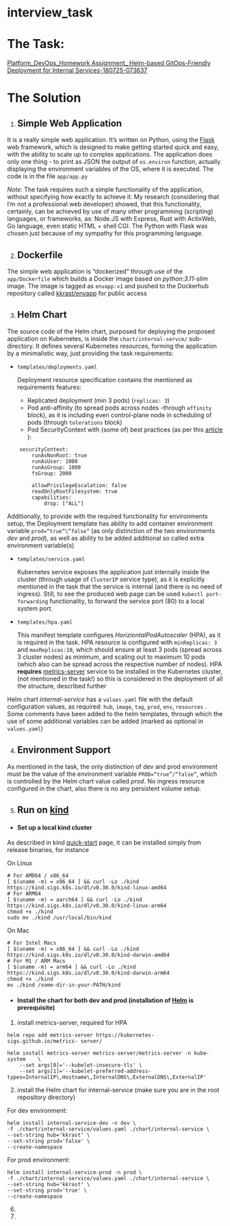 # interview_task


# The Task:
[Platform_DevOps_Homework Assignment_ Helm-based GitOps-Friendly Deployment for Internal Services-180725-073637](https://drive.google.com/file/d/1esEqRPTYc45jn2E-GjnpUkviFn0nIMEd/view?usp=sharing)<!-- {"preview":"true"} -->


# The Solution

1. ## Simple Web Application

It is a really simple web application. It’s written on Python, using the [Flask](https://palletsprojects.com/projects/flask/) web framework,  which is designed to make getting started quick and easy, with the ability to scale up to complex applications. 
The application does only one thing - to print as JSON the output of `os.environ` function, actually displaying the environment variables of the OS, where it is executed.
The code is in the file `app/app.py` 

*Note:* The task requires such a simple functionality of the application, without specifying how exactly to achieve it. My research (considering that I’m not a professional web developer) showed, that this functionality, certainly, can be achieved by use of many other programming (scripting) languages, or frameworks, as: Node.JS with Express, Rust with ActixWeb, Go language, even static HTML + shell CGI. The Python with Flask was chosen just because of my sympathy for this programming language.

2. ## Dockerfile

The simple web application is “dockerized” through use of the `app/Dockerfile` which builds a Docker image based on *python:3.11-slim* image.
The image is tagged as `envapp:v1` and pushed to the Dockerhub repository called [kkrast/envapp](https://hub.docker.com/repository/docker/kkrast/envapp/general) for public access 

3. ## Helm Chart

The source code of the Helm chart, purposed for deploying the proposed application on Kubernetes, is inside the `chart/internal-servce/` sub-directory.
It defines several Kubernetes resources, forming the application by a minimalistic way, just providing the task requirements:

- `templates/deployments.yaml`

  Deployment resource specification contains the mentioned as requirements features:
		
  * Replicated deployment (min 3 pods) (`replicas: 3`)
  * Pod anti-affinity (to spread pods across nodes -through `affinity` block), as it is including even control-plane node in scheduling of pods (through `tolerations` block)
  * Pod SecurityContext with (some of) best practices (as per this [article](https://www.jit.io/resources/devsecops/8-steps-to-configure-and-define-kubernetes-security-context) ): 

```
	securityContext:
        runAsNonRoot: true
        runAsUser: 1000
        runAsGroup: 1000
        fsGroup: 2000

		allowPrivilegeEscalation: false
        readOnlyRootFilesystem: true
        capabilities:
            drop: ["ALL"]
```

  Additionally, to provide with the required functionality for environments setup, the 	Deployment template has ability to add container environment variable `prod=“true”\”false”` (as only distinction of the two environments *dev* and *prod*), as well as ability to be added additional so called extra environment variable(s)

- `templates/service.yaml`

  Kubernetes service exposes the application just internally inside the cluster (through usage of `ClusterIP` service type), as it is explicitly mentioned in the task that the service is internal (and there is no need of ingress).  Still, to see the produced web page can be used `kubectl port-forwarding` functionality, to forward the service port (80) to a local system port.

- `templates/hpa.yaml`

  This manifest template configures *HoriziontalPodAutoscaler* (HPA), as it is required in the task.
  HPA resource is configured with `minReplicas: 3` and `maxReplicas:10`, which should ensure at least 3 pods (spread across 3 cluster nodes) as minimum, and scaling out to maximum 10 pods (which also can be spread across the respective number of nodes). 
  HPA **requires** [metrics-server](https://github.com/kubernetes-sigs/metrics-server) service to be installed  in the Kubernetes cluster, (not mentioned in the task!) so this is considered in the deployment of all the structure, described further

Helm chart *internal-service* has a `values.yaml` file with the default configuration values, as required: `hub`, `image`, `tag`, `prod`, `env`, `resources` . Some comments have been added to the helm templates, through which the use of some additional variables can be added (marked as optional in `values.yaml`)

4. ## Environment Support

As mentioned in the task, the only distinction of dev and prod environment must be the value of the environment variable `PROD=“true”/“false”`, which is controlled by the Helm chart value called *prod*. 
No ingress resource configured in the chart, also there is no any persistent volume setup.

5. ## Run on [kind](https://kind.sigs.k8s.io/)

- #### Set up a local kind cluster

As described in kind [quick-start](https://kind.sigs.k8s.io/docs/user/quick-start) page, it can be installed simply from release binaries, for instance

On Linux
```
# For AMD64 / x86_64
[ $(uname -m) = x86_64 ] && curl -Lo ./kind https://kind.sigs.k8s.io/dl/v0.30.0/kind-linux-amd64
# For ARM64
[ $(uname -m) = aarch64 ] && curl -Lo ./kind https://kind.sigs.k8s.io/dl/v0.30.0/kind-linux-arm64
chmod +x ./kind
sudo mv ./kind /usr/local/bin/kind
```

On Mac
```
# For Intel Macs
[ $(uname -m) = x86_64 ] && curl -Lo ./kind https://kind.sigs.k8s.io/dl/v0.30.0/kind-darwin-amd64
# For M1 / ARM Macs
[ $(uname -m) = arm64 ] && curl -Lo ./kind https://kind.sigs.k8s.io/dl/v0.30.0/kind-darwin-arm64
chmod +x ./kind
mv ./kind /some-dir-in-your-PATH/kind
```

- #### Install the chart for both dev and prod (installation of [Helm](https://helm.sh/docs/intro/install/) is prerequisite)
1) install metrics-server, required for HPA
```
helm repo add metrics-server https://kubernetes-sigs.github.io/metrics-	server/

helm install metrics-server metrics-server/metrics-server -n kube-system 	\
	--set args[0]='--kubelet-insecure-tls' \
	--set args[1]='--kubelet-preferred-address-	types=InternalIP\,Hostname\,InternalDNS\,ExternalDNS\,ExternalIP'
```
  
2) install the Helm chart for internal-service (make sure you are in the root repository directory)

For dev environment:

```
helm install internal-service-dev -n dev \
-f ./chart/internal-service/values.yaml ./chart/internal-service \ 
--set-string hub='kkrast' \ 
--set-string prod='false' \
--create-namespace
```

For prod environment:

```
helm install internal-service-prod -n prod \
-f ./chart/internal-service/values.yaml ./chart/internal-service \ 
--set-string hub='kkrast' \ 
--set-string prod='true' \
--create-namespace
```


6. 
   
7. 





